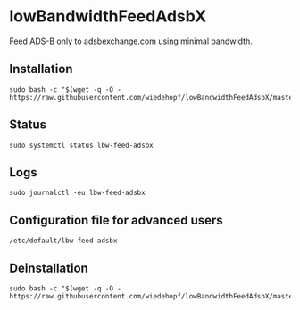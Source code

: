 # lowBandwidthFeedAdsbX
Feed ADS-B only to adsbexchange.com using minimal bandwidth.


## Installation

```
sudo bash -c "$(wget -q -O - https://raw.githubusercontent.com/wiedehopf/lowBandwidthFeedAdsbX/master/install.sh)"
```

## Status

```
sudo systemctl status lbw-feed-adsbx
```

## Logs
```
sudo journalctl -eu lbw-feed-adsbx
```


## Configuration file for advanced users

```
/etc/default/lbw-feed-adsbx
```


## Deinstallation

```
sudo bash -c "$(wget -q -O - https://raw.githubusercontent.com/wiedehopf/lowBandwidthFeedAdsbX/master/uninstall.sh)"
```
